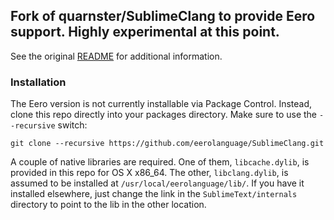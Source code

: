 ## Fork of quarnster/SublimeClang to provide Eero support. Highly experimental at this point.

See the original [README](https://github.com/eerolanguage/SublimeClang/blob/master/README.creole) for additional information.

### Installation

The Eero version is not currently installable via Package Control. Instead, clone this repo directly into your
packages directory. Make sure to use the `--recursive` switch:

    git clone --recursive https://github.com/eerolanguage/SublimeClang.git

A couple of native libraries are required. One of them, `libcache.dylib`, is provided in this repo for OS X x86_64.
The other, `libclang.dylib`, is assumed to be installed at `/usr/local/eerolanguage/lib/`. If you have it installed elsewhere,
just change the link in the `SublimeText/internals` directory to point to the lib in the other location.








